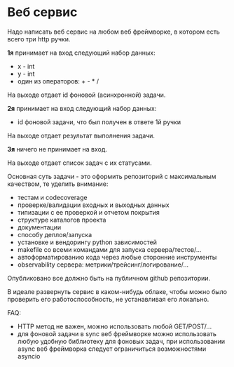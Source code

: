 # Веб сервис

Надо написать веб сервис на любом веб фреймворке, в котором есть всего три http ручки.

**1я** принимает на вход следующий набор данных:

- x - int
- y - int
- один из операторов: + - * /

На выходе отдает id фоновой (асинхронной) задачи.

**2я** принимает на вход следующий набор данных:

- id фоновой задачи, что был получен в ответе 1й ручки

На выходе отдает результат выполнения задачи.

**3я** ничего не принимает на вход.

На выходе отдает список задач с их статусами.

Основная суть задачи - это оформить репозиторий с максимальным качеством, те уделить внимание:

- тестам и codecoverage
- проверке/валидации входных и выходных данных
- типизации с ее проверкой и отчетом покрытия
- структуре каталогов проекта
- документации
- способу деплоя/запуска
- установке и вендорингу python зависимостей
- makefile со всеми командами для запуска сервера/тестов/...
- автоформатированию кода через любые сторонние инструменты
- оbservability сервера: метрики/трейсинг/логирование/...

Опубликовано все должно быть на публичном github репозитории. 

В идеале развернуть сервис в каком-нибудь облаке, чтобы можно было проверить его работоспособность, не устанавливая его локально. 

FAQ:

- HTTP метод не важен, можно использовать любой GET/POST/...
- для фоновой задачи в sync веб фреймворке можно использовать любую удобную библиотеку для фоновых задач, при использовании async веб фреймворка следует ограничиться возможностями asyncio